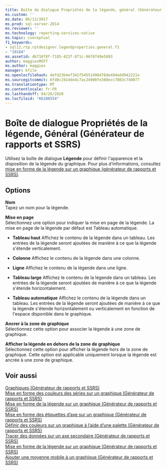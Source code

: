 ```yaml
---
title: Boîte de dialogue Propriétés de la légende, général (Générateur de rapports et SSRS) | Microsoft Docs
ms.custom: ''
ms.date: 06/13/2017
ms.prod: sql-server-2014
ms.reviewer: ''
ms.technology: reporting-services-native
ms.topic: conceptual
f1_keywords:
- sql12.rtp.rptdesigner.legendproperties.general.f1
- "10184"
ms.assetid: db718f8f-f185-422f-871c-96f0749e5893
author: maggiesMSFT
ms.author: maggies
manager: kfile
ms.openlocfilehash: defd23b4ef341f54551490470de494edd942221e
ms.sourcegitcommit: 6fd8c1914de4c7ac24900fe388ecc7883c740077
ms.translationtype: MT
ms.contentlocale: fr-FR
ms.lasthandoff: 04/26/2020
ms.locfileid: "66108554"
---
```

# <a name="legend-properties-dialog-box-general-report-builder-and-ssrs"></a>Boîte de dialogue Propriétés de la légende, Général (Générateur de rapports et SSRS)
  Utilisez la boîte de dialogue **Légende** pour définir l'apparence et la disposition de la légende du graphique. Pour plus d’informations, consultez [mise en forme de la légende sur un graphique &#40;générateur de rapports et SSRS&#41;](report-design/chart-legend-formatting-report-builder.md).  
  
## <a name="options"></a>Options  
 **Nom**  
 Tapez un nom pour la légende.  
  
 **Mise en page**  
 Sélectionnez une option pour indiquer la mise en page de la légende. La mise en page de la légende par défaut est Tableau automatique.  
  
-   **Tableau haut** Affichez le contenu de la légende dans un tableau. Les entrées de la légende seront ajoutées de manière à ce que la légende s'étende verticalement.  
  
-   **Colonne** Affichez le contenu de la légende dans une colonne.  
  
-   **Ligne** Affichez le contenu de la légende dans une ligne.  
  
-   **Tableau large** Affichez le contenu de la légende dans un tableau. Les entrées de la légende seront ajoutées de manière à ce que la légende s'étende horizontalement.  
  
-   **Tableau automatique** Affichez le contenu de la légende dans un tableau. Les entrées de la légende seront ajoutées de manière à ce que la légende s'étende horizontalement ou verticalement en fonction de l'espace disponible dans le graphique.  
  
 **Ancrer à la zone de graphique**  
 Sélectionnez cette option pour associer la légende à une zone de graphique.  
  
 **Afficher la légende en dehors de la zone de graphique**  
 Sélectionnez cette option pour afficher la légende hors de la zone de graphique. Cette option est applicable uniquement lorsque la légende est ancrée à une zone de graphique.  
  
## <a name="see-also"></a>Voir aussi  
 [Graphiques &#40;Générateur de rapports et SSRS&#41;](report-design/charts-report-builder-and-ssrs.md)   
 [Mise en forme des couleurs des séries sur un graphique &#40;Générateur de rapports et SSRS&#41;](report-design/formatting-series-colors-on-a-chart-report-builder-and-ssrs.md)   
 [Mise en forme de la légende sur un graphique &#40;Générateur de rapports et SSRS&#41;](report-design/chart-legend-formatting-report-builder.md)   
 [Mise en forme des étiquettes d’axe sur un graphique &#40;Générateur de rapports et SSRS&#41;](report-design/formatting-axis-labels-on-a-chart-report-builder-and-ssrs.md)   
 [Définir des couleurs sur un graphique à l’aide d’une palette &#40;Générateur de rapports et SSRS&#41;](report-design/define-colors-on-a-chart-using-a-palette-report-builder-and-ssrs.md)   
 [Tracer des données sur un axe secondaire &#40;Générateur de rapports et SSRS&#41;](report-design/plot-data-on-a-secondary-axis-report-builder-and-ssrs.md)   
 [Mise en forme de la légende sur un graphique &#40;Générateur de rapports et SSRS&#41;](report-design/chart-legend-formatting-report-builder.md)   
 [Ajouter une moyenne mobile à un graphique &#40;Générateur de rapports et SSRS&#41;](report-design/add-a-moving-average-to-a-chart-report-builder-and-ssrs.md)  
  
  

